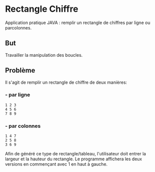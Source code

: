 # Rectangle Chiffre
Application pratique JAVA : remplir un rectangle de chiffres par ligne ou parcolonnes.

## But
Travailler la manipulation des boucles.

## Problème
Il s'agit de remplir un rectangle de chiffre de deux manières:

### - par ligne
```
1 2 3
4 5 6
7 8 9
```

### - par colonnes
```
1 4 7
2 5 8
3 6 9
```

Afin de généré ce type de rectangle/tableau, l'utilisateur doit entrer la largeur et la hauteur du rectangle. Le programme affichera les deux versions en commençant avec 1 en haut à gauche.
